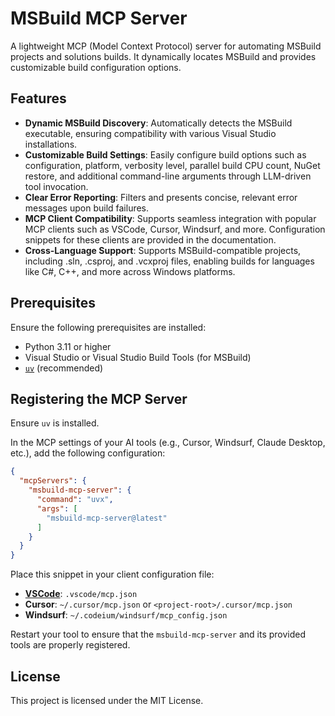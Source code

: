 # MSBuild MCP Server

A lightweight MCP (Model Context Protocol) server for automating MSBuild projects and solutions builds. It dynamically locates MSBuild and provides customizable build configuration options.

## Features

- **Dynamic MSBuild Discovery**: Automatically detects the MSBuild executable, ensuring compatibility with various Visual Studio installations.
- **Customizable Build Settings**: Easily configure build options such as configuration, platform, verbosity level, parallel build CPU count, NuGet restore, and additional command-line arguments through LLM-driven tool invocation.
- **Clear Error Reporting**: Filters and presents concise, relevant error messages upon build failures.
- **MCP Client Compatibility**: Supports seamless integration with popular MCP clients such as VSCode, Cursor, Windsurf, and more. Configuration snippets for these clients are provided in the documentation.
- **Cross-Language Support**: Supports MSBuild-compatible projects, including .sln, .csproj, and .vcxproj files, enabling builds for languages like C#, C++, and more across Windows platforms.

## Prerequisites

Ensure the following prerequisites are installed:

- Python 3.11 or higher
- Visual Studio or Visual Studio Build Tools (for MSBuild)
- [`uv`](https://docs.astral.sh/uv/getting-started/installation/) (recommended)

## Registering the MCP Server

Ensure `uv` is installed.

In the MCP settings of your AI tools (e.g., Cursor, Windsurf, Claude Desktop, etc.), add the following configuration:

```json
{
  "mcpServers": {
    "msbuild-mcp-server": {
      "command": "uvx",
      "args": [
        "msbuild-mcp-server@latest"
      ]
    }
  }
}
```

Place this snippet in your client configuration file:
- [**VSCode**](https://code.visualstudio.com/docs/copilot/chat/mcp-servers): `.vscode/mcp.json`
- **Cursor**: `~/.cursor/mcp.json` or `<project-root>/.cursor/mcp.json`
- **Windsurf**: `~/.codeium/windsurf/mcp_config.json`

Restart your tool to ensure that the `msbuild-mcp-server` and its provided tools are properly registered.

## License

This project is licensed under the MIT License.

